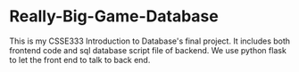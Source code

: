 # Really-Big-Game-Database
This is my CSSE333 Introduction to Database's final project. It includes both frontend code and sql database script file of backend. We use python flask to let the front end to talk to back end. 

